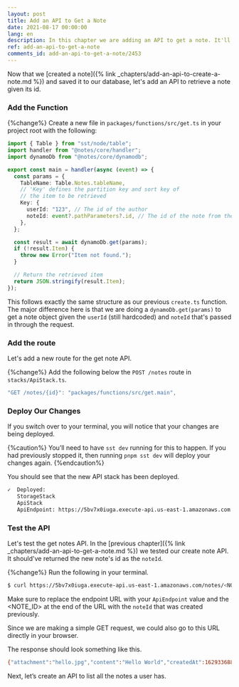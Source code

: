 ```yaml
---
layout: post
title: Add an API to Get a Note
date: 2021-08-17 00:00:00
lang: en
description: In this chapter we are adding an API to get a note. It'll trigger a Lambda function when we hit the API and get the requested note from our DynamoDB table.
ref: add-an-api-to-get-a-note
comments_id: add-an-api-to-get-a-note/2453
---
```


Now that we [created a note]({% link _chapters/add-an-api-to-create-a-note.md %}) and saved it to our database, let's add an API to retrieve a note given its id.

### Add the Function

{%change%} Create a new file in `packages/functions/src/get.ts` in your project root with the following:

```typescript
import { Table } from "sst/node/table";
import handler from "@notes/core/handler";
import dynamoDb from "@notes/core/dynamodb";

export const main = handler(async (event) => {
  const params = {
    TableName: Table.Notes.tableName,
    // 'Key' defines the partition key and sort key of
    // the item to be retrieved
    Key: {
      userId: "123", // The id of the author
      noteId: event?.pathParameters?.id, // The id of the note from the path
    },
  };

  const result = await dynamoDb.get(params);
  if (!result.Item) {
    throw new Error("Item not found.");
  }

  // Return the retrieved item
  return JSON.stringify(result.Item);
});
```

This follows exactly the same structure as our previous `create.ts` function. The major difference here is that we are doing a `dynamoDb.get(params)` to get a note object given the `userId` (still hardcoded) and `noteId` that's passed in through the request.

### Add the route

Let's add a new route for the get note API.

{%change%} Add the following below the `POST /notes` route in `stacks/ApiStack.ts`.

```typescript
"GET /notes/{id}": "packages/functions/src/get.main",
```

### Deploy Our Changes

If you switch over to your terminal, you will notice that your changes are being deployed.

{%caution%}
You’ll need to have `sst dev` running for this to happen. If you had previously stopped it, then running `pnpm sst dev` will deploy your changes again.
{%endcaution%}

You should see that the new API stack has been deployed.

```bash
✓  Deployed:
   StorageStack
   ApiStack
   ApiEndpoint: https://5bv7x0iuga.execute-api.us-east-1.amazonaws.com
```

### Test the API

Let's test the get notes API. In the [previous chapter]({% link _chapters/add-an-api-to-get-a-note.md %}) we tested our create note API. It should've returned the new note's id as the `noteId`.

{%change%} Run the following in your terminal.

``` bash
$ curl https://5bv7x0iuga.execute-api.us-east-1.amazonaws.com/notes/<NOTE_ID>
```

Make sure to replace the endpoint URL with your `ApiEndpoint` value and the <NOTE_ID> at the end of the URL with the `noteId` that was created previously.

Since we are making a simple GET request, we could also go to this URL directly in your browser.

The response should look something like this.

``` bash
{"attachment":"hello.jpg","content":"Hello World","createdAt":1629336889054,"noteId":"a46b7fe0-008d-11ec-a6d5-a1d39a077784","userId":"123"}
```

Next, let’s create an API to list all the notes a user has.
